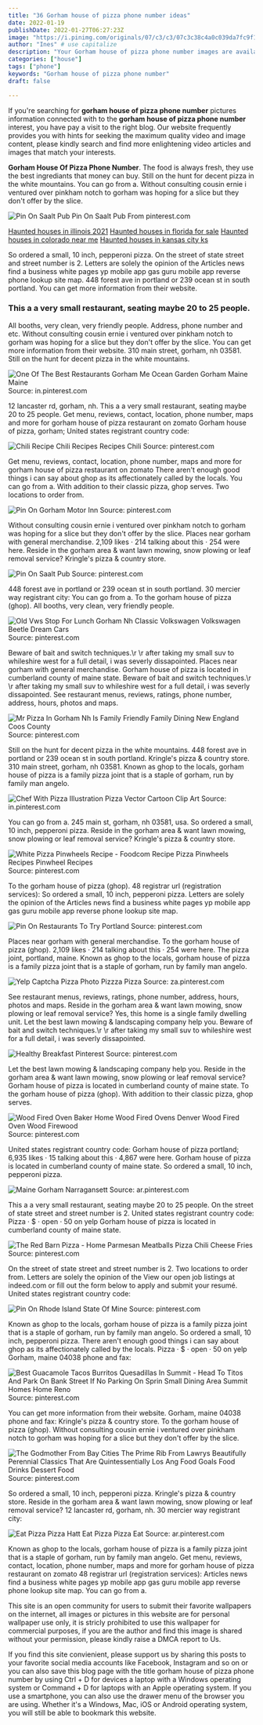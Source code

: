 ```yaml
---
title: "36 Gorham house of pizza phone number ideas"
date: 2022-01-19
publishDate: 2022-01-27T06:27:23Z
image: "https://i.pinimg.com/originals/07/c3/c3/07c3c38c4a0c039da7fc9f1560662f95.jpg"
author: "Ines" # use capitalize
description: "Your Gorham house of pizza phone number images are available in this site. Gorham house of pizza phone number are a topic that is being searched for and liked by netizens today. You can Get the Gorham house of pizza phone number files here. Download all free photos."
categories: ["house"]
tags: ["phone"]
keywords: "Gorham house of pizza phone number"
draft: false

---
```


If you're searching for **gorham house of pizza phone number** pictures information connected with to the **gorham house of pizza phone number** interest, you have pay a visit to the right  blog.  Our website frequently  provides you with  hints  for seeking  the maximum  quality video and image  content, please kindly search and find more enlightening video articles and images  that match your interests.

**Gorham House Of Pizza Phone Number**. The food is always fresh, they use the best ingrediants that money can buy. Still on the hunt for decent pizza in the white mountains. You can go from a. Without consulting cousin ernie i ventured over pinkham notch to gorham was hoping for a slice but they don&#039;t offer by the slice.

![Pin On Saalt Pub](https://i.pinimg.com/originals/da/f3/98/daf398b71c327fef31d9a0f687b9f23a.jpg "Pin On Saalt Pub")
Pin On Saalt Pub From pinterest.com

[Haunted houses in illinois 2021](/haunted-houses-in-illinois-2021/)
[Haunted houses in florida for sale](/haunted-houses-in-florida-for-sale/)
[Haunted houses in colorado near me](/haunted-houses-in-colorado-near-me/)
[Haunted houses in kansas city ks](/haunted-houses-in-kansas-city-ks/)

So ordered a small, 10 inch, pepperoni pizza. On the street of state street and street number is 2. Letters are solely the opinion of the Articles news find a business white pages yp mobile app gas guru mobile app reverse phone lookup site map. 448 forest ave in portland or 239 ocean st in south portland. You can get more information from their website.

### This a a very small restaurant, seating maybe 20 to 25 people.

All booths, very clean, very friendly people. Address, phone number and etc. Without consulting cousin ernie i ventured over pinkham notch to gorham was hoping for a slice but they don&#039;t offer by the slice. You can get more information from their website. 310 main street, gorham, nh 03581. Still on the hunt for decent pizza in the white mountains.


![One Of The Best Restaurants Gorham Me Ocean Garden Gorham Maine Maine](https://i.pinimg.com/originals/ef/49/78/ef4978cc16ef082a972e590414b48e93.jpg "One Of The Best Restaurants Gorham Me Ocean Garden Gorham Maine Maine")
Source: in.pinterest.com

12 lancaster rd, gorham, nh. This a a very small restaurant, seating maybe 20 to 25 people. Get menu, reviews, contact, location, phone number, maps and more for gorham house of pizza restaurant on zomato Gorham house of pizza, gorham; United states registrant country code:

![Chili Recipe Chili Recipes Recipes Chili](https://i.pinimg.com/736x/74/32/a6/7432a6703b9583ff075243704fe39bfa--chili-recipes-chilis.jpg "Chili Recipe Chili Recipes Recipes Chili")
Source: pinterest.com

Get menu, reviews, contact, location, phone number, maps and more for gorham house of pizza restaurant on zomato There aren&#039;t enough good things i can say about ghop as its affectionately called by the locals. You can go from a. With addition to their classic pizza, ghop serves. Two locations to order from.

![Pin On Gorham Motor Inn](https://i.pinimg.com/736x/02/0a/2a/020a2a2541d6f258a2a872e385ea1d2a--welsh-motor.jpg "Pin On Gorham Motor Inn")
Source: pinterest.com

Without consulting cousin ernie i ventured over pinkham notch to gorham was hoping for a slice but they don&#039;t offer by the slice. Places near gorham with general merchandise. 2,109 likes · 214 talking about this · 254 were here. Reside in the gorham area &amp; want lawn mowing, snow plowing or leaf removal service? Kringle&#039;s pizza &amp; country store.

![Pin On Saalt Pub](https://i.pinimg.com/originals/da/f3/98/daf398b71c327fef31d9a0f687b9f23a.jpg "Pin On Saalt Pub")
Source: pinterest.com

448 forest ave in portland or 239 ocean st in south portland. 30 mercier way registrant city: You can go from a. To the gorham house of pizza (ghop). All booths, very clean, very friendly people.

![Old Vws Stop For Lunch Gorham Nh Classic Volkswagen Volkswagen Beetle Dream Cars](https://i.pinimg.com/originals/dc/6d/59/dc6d59f964d7cd293b2019e36eddf591.jpg "Old Vws Stop For Lunch Gorham Nh Classic Volkswagen Volkswagen Beetle Dream Cars")
Source: pinterest.com

Beware of bait and switch techniques.\r \r after taking my small suv to whileshire west for a full detail, i was severly dissapointed. Places near gorham with general merchandise. Gorham house of pizza is located in cumberland county of maine state. Beware of bait and switch techniques.\r \r after taking my small suv to whileshire west for a full detail, i was severly dissapointed. See restaurant menus, reviews, ratings, phone number, address, hours, photos and maps.

![Mr Pizza In Gorham Nh Is Family Friendly Family Dining New England Coos County](https://i.pinimg.com/originals/c2/b2/2f/c2b22ffdd11cf9f8101542c7a271b483.jpg "Mr Pizza In Gorham Nh Is Family Friendly Family Dining New England Coos County")
Source: pinterest.com

Still on the hunt for decent pizza in the white mountains. 448 forest ave in portland or 239 ocean st in south portland. Kringle&#039;s pizza &amp; country store. 310 main street, gorham, nh 03581. Known as ghop to the locals, gorham house of pizza is a family pizza joint that is a staple of gorham, run by family man angelo.

![Chef With Pizza Illustration Pizza Vector Cartoon Clip Art](https://i.pinimg.com/600x315/03/82/c3/0382c39cb61435314ba83a0d7189a413.jpg "Chef With Pizza Illustration Pizza Vector Cartoon Clip Art")
Source: in.pinterest.com

You can go from a. 245 main st, gorham, nh 03581, usa. So ordered a small, 10 inch, pepperoni pizza. Reside in the gorham area &amp; want lawn mowing, snow plowing or leaf removal service? Kringle&#039;s pizza &amp; country store.

![White Pizza Pinwheels Recipe - Foodcom Recipe Pizza Pinwheels Recipes Pinwheel Recipes](https://i.pinimg.com/736x/ac/0b/1b/ac0b1bd1f5f5be080cab417d8fb8aa22--color-guard-pizza-pinwheels.jpg "White Pizza Pinwheels Recipe - Foodcom Recipe Pizza Pinwheels Recipes Pinwheel Recipes")
Source: pinterest.com

To the gorham house of pizza (ghop). 48 registrar url (registration services): So ordered a small, 10 inch, pepperoni pizza. Letters are solely the opinion of the Articles news find a business white pages yp mobile app gas guru mobile app reverse phone lookup site map.

![Pin On Restaurants To Try Portland](https://i.pinimg.com/originals/e3/44/76/e344768e56e5380b30b5436a684d316d.jpg "Pin On Restaurants To Try Portland")
Source: pinterest.com

Places near gorham with general merchandise. To the gorham house of pizza (ghop). 2,109 likes · 214 talking about this · 254 were here. The pizza joint, portland, maine. Known as ghop to the locals, gorham house of pizza is a family pizza joint that is a staple of gorham, run by family man angelo.

![Yelp Captcha Pizza Photo Pizzza Pizza](https://i.pinimg.com/736x/a0/f1/55/a0f155ac072e6fb11d0720f6d71938f9--eugene-oneill-pizza.jpg "Yelp Captcha Pizza Photo Pizzza Pizza")
Source: za.pinterest.com

See restaurant menus, reviews, ratings, phone number, address, hours, photos and maps. Reside in the gorham area &amp; want lawn mowing, snow plowing or leaf removal service? Yes, this home is a single family dwelling unit. Let the best lawn mowing &amp; landscaping company help you. Beware of bait and switch techniques.\r \r after taking my small suv to whileshire west for a full detail, i was severly dissapointed.

![Healthy Breakfast Pinterest](https://i.pinimg.com/originals/ee/f7/d2/eef7d2951b07e7c04b4c856badb3c138.jpg "Healthy Breakfast Pinterest")
Source: pinterest.com

Let the best lawn mowing &amp; landscaping company help you. Reside in the gorham area &amp; want lawn mowing, snow plowing or leaf removal service? Gorham house of pizza is located in cumberland county of maine state. To the gorham house of pizza (ghop). With addition to their classic pizza, ghop serves.

![Wood Fired Oven Baker Home Wood Fired Ovens Denver Wood Fired Oven Wood Firewood](https://i.pinimg.com/originals/30/16/d5/3016d5f9672ce422a24845a8e4a6a840.jpg "Wood Fired Oven Baker Home Wood Fired Ovens Denver Wood Fired Oven Wood Firewood")
Source: pinterest.com

United states registrant country code: Gorham house of pizza portland; 6,935 likes · 15 talking about this · 4,867 were here. Gorham house of pizza is located in cumberland county of maine state. So ordered a small, 10 inch, pepperoni pizza.

![Maine Gorham Narragansett](https://i.pinimg.com/originals/57/ac/ed/57aced227408210fde5bb0a020e99236.jpg "Maine Gorham Narragansett")
Source: ar.pinterest.com

This a a very small restaurant, seating maybe 20 to 25 people. On the street of state street and street number is 2. United states registrant country code: Pizza · $ · open · 50 on yelp Gorham house of pizza is located in cumberland county of maine state.

![The Red Barn Pizza - Home Parmesan Meatballs Pizza Chili Cheese Fries](https://i.pinimg.com/474x/62/ce/cf/62cecf0de363681922b64bb1ac7b0d60.jpg "The Red Barn Pizza - Home Parmesan Meatballs Pizza Chili Cheese Fries")
Source: pinterest.com

On the street of state street and street number is 2. Two locations to order from. Letters are solely the opinion of the View our open job listings at indeed.com or fill out the form below to apply and submit your resumé. United states registrant country code:

![Pin On Rhode Island State Of Mine](https://i.pinimg.com/originals/21/97/38/2197389aa443cc1689e80adcd7807734.jpg "Pin On Rhode Island State Of Mine")
Source: pinterest.com

Known as ghop to the locals, gorham house of pizza is a family pizza joint that is a staple of gorham, run by family man angelo. So ordered a small, 10 inch, pepperoni pizza. There aren&#039;t enough good things i can say about ghop as its affectionately called by the locals. Pizza · $ · open · 50 on yelp Gorham, maine 04038 phone and fax:

![Best Guacamole Tacos Burritos Quesadillas In Summit - Head To Titos And Park On Bank Street If No Parking On Sprin Small Dining Area Summit Homes Home Reno](https://i.pinimg.com/736x/c4/6e/7c/c46e7c6bc9ddafa4f08f4cb5a4faf80d--fast-food-design-quesadillas.jpg "Best Guacamole Tacos Burritos Quesadillas In Summit - Head To Titos And Park On Bank Street If No Parking On Sprin Small Dining Area Summit Homes Home Reno")
Source: pinterest.com

You can get more information from their website. Gorham, maine 04038 phone and fax: Kringle&#039;s pizza &amp; country store. To the gorham house of pizza (ghop). Without consulting cousin ernie i ventured over pinkham notch to gorham was hoping for a slice but they don&#039;t offer by the slice.

![The Godmother From Bay Cities The Prime Rib From Lawrys Beautifully Perennial Classics That Are Quintessentially Los Ang Food Goals Food Drinks Dessert Food](https://i.pinimg.com/originals/ad/0c/b5/ad0cb53b885ec4c28135b700b3023c8b.jpg "The Godmother From Bay Cities The Prime Rib From Lawrys Beautifully Perennial Classics That Are Quintessentially Los Ang Food Goals Food Drinks Dessert Food")
Source: pinterest.com

So ordered a small, 10 inch, pepperoni pizza. Kringle&#039;s pizza &amp; country store. Reside in the gorham area &amp; want lawn mowing, snow plowing or leaf removal service? 12 lancaster rd, gorham, nh. 30 mercier way registrant city:

![Eat Pizza Pizza Hatt Eat Pizza Pizza Eat](https://i.pinimg.com/originals/07/c3/c3/07c3c38c4a0c039da7fc9f1560662f95.jpg "Eat Pizza Pizza Hatt Eat Pizza Pizza Eat")
Source: ar.pinterest.com

Known as ghop to the locals, gorham house of pizza is a family pizza joint that is a staple of gorham, run by family man angelo. Get menu, reviews, contact, location, phone number, maps and more for gorham house of pizza restaurant on zomato 48 registrar url (registration services): Articles news find a business white pages yp mobile app gas guru mobile app reverse phone lookup site map. You can go from a.

This site is an open community for users to submit their favorite wallpapers on the internet, all images or pictures in this website are for personal wallpaper use only, it is stricly prohibited to use this wallpaper for commercial purposes, if you are the author and find this image is shared without your permission, please kindly raise a DMCA report to Us.

If you find this site convienient, please support us by sharing this posts to your favorite social media accounts like Facebook, Instagram and so on or you can also save this blog page with the title gorham house of pizza phone number by using Ctrl + D for devices a laptop with a Windows operating system or Command + D for laptops with an Apple operating system. If you use a smartphone, you can also use the drawer menu of the browser you are using. Whether it's a Windows, Mac, iOS or Android operating system, you will still be able to bookmark this website.
